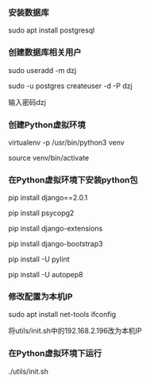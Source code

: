 ### 安装数据库
sudo apt install postgresql

### 创建数据库相关用户
sudo useradd -m dzj

sudo -u postgres createuser -d -P dzj

输入密码dzj

### 创建Python虚拟环境
virtualenv -p /usr/bin/python3 venv

source venv/bin/activate

### 在Python虚拟环境下安装python包
pip install django==2.0.1

pip install psycopg2 

pip install django-extensions

pip install django-bootstrap3

pip install -U pylint

pip install -U autopep8


### 修改配置为本机IP
sudo apt install net-tools
ifconfig

将utils/init.sh中的192.168.2.196改为本机IP

### 在Python虚拟环境下运行
./utils/init.sh
